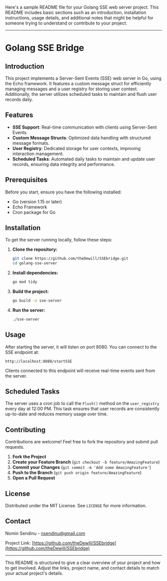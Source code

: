 Here's a sample README file for your Golang SSE web server project. This README includes basic sections such as an introduction, installation instructions, usage details, and additional notes that might be helpful for someone trying to understand or contribute to your project.

---

# Golang SSE Bridge

## Introduction
This project implements a Server-Sent Events (SSE) web server in Go, using the Echo framework. It features a custom message struct for efficiently managing messages and a user registry for storing user context. Additionally, the server utilizes scheduled tasks to maintain and flush user records daily.

## Features
- **SSE Support**: Real-time communication with clients using Server-Sent Events.
- **Custom Message Structs**: Optimized data handling with structured message formats.
- **User Registry**: Dedicated storage for user contexts, improving interaction management.
- **Scheduled Tasks**: Automated daily tasks to maintain and update user records, ensuring data integrity and performance.

## Prerequisites
Before you start, ensure you have the following installed:
- Go (version 1.15 or later)
- Echo Framework
- Cron package for Go

## Installation
To get the server running locally, follow these steps:

1. **Clone the repository:**
   ```bash
   git clone https://github.com/theDewill/SSEbridge.git
   cd golang-sse-server
   ```

2. **Install dependencies:**
   ```bash
   go mod tidy
   ```

3. **Build the project:**
   ```bash
   go build -o sse-server
   ```

4. **Run the server:**
   ```bash
   ./sse-server
   ```

## Usage
After starting the server, it will listen on port 8080. You can connect to the SSE endpoint at:

```
http://localhost:8080/startSSE
```

Clients connected to this endpoint will receive real-time events sent from the server.

## Scheduled Tasks
The server uses a cron job to call the `Flush()` method on the `user_registry` every day at 12:00 PM. This task ensures that user records are consistently up-to-date and reduces memory usage over time.

## Contributing
Contributions are welcome! Feel free to fork the repository and submit pull requests.

1. **Fork the Project**
2. **Create your Feature Branch** (`git checkout -b feature/AmazingFeature`)
3. **Commit your Changes** (`git commit -m 'Add some AmazingFeature'`)
4. **Push to the Branch** (`git push origin feature/AmazingFeature`)
5. **Open a Pull Request**

## License
Distributed under the MIT License. See `LICENSE` for more information.

## Contact
Nomin Sendinu - nsendinu@gmail.com

Project Link: [https://github.com/theDewill/SSEbridge](https://github.com/theDewill/SSEbridge)

---

This README is structured to give a clear overview of your project and how to get involved. Adjust the links, project name, and contact details to match your actual project's details.